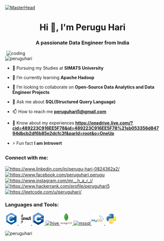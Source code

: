[![MasterHead](https://miro.medium.com/v2/resize:fit:1400/0*tD5kEC2JYcKHH0zO.gif)](https://github.com/PeruguHari.io)
<h1 align="center">Hi 👋, I'm Perugu Hari</h1>
<h3 align="center">A passionate Data Engineer from India</h3>
<img align="right" align="right" alt="coding" width="500" src="https://miro.medium.com/v2/resize:fit:900/1*YCrp0Z8mAOe2IUV9XmlEDw.gif">
<p align="left"> <img src="https://komarev.com/ghpvc/?username=peruguhari&label=Profile%20views&color=0e75b6&style=flat" alt="peruguhari" /> </p>

- 🔭 Pursuing my Studies at **SIMATS University**

- 🌱 I’m currently learning **Apache Hadoop**

- 👯 I’m looking to collaborate on **Open-Source Data Analytics and Data Engineer Projects**

- 💬 Ask me about **SQL(Structured Query Language)**

- 📫 How to reach me **peruguhari5@gmail.com**

- 📄 Know about my experiences **https://onedrive.live.com/?cid=489223C916EE5F78&id=489223C916EE5F78%21sb053356d84794dbcb2df6b85e2dcfc3f&parId=root&o=OneUp**

- ⚡ Fun fact **I am Introvert**

<h3 align="left">Connect with me:</h3>
<p align="left">
<a href="https://linkedin.com/in/https://www.linkedin.com/in/perugu-hari-0824362a2/" target="blank"><img align="center" src="https://raw.githubusercontent.com/rahuldkjain/github-profile-readme-generator/master/src/images/icons/Social/linked-in-alt.svg" alt="https://www.linkedin.com/in/perugu-hari-0824362a2/" height="30" width="40" /></a>
<a href="https://fb.com/https://www.facebook.com/peruguhari.perugu" target="blank"><img align="center" src="https://raw.githubusercontent.com/rahuldkjain/github-profile-readme-generator/master/src/images/icons/Social/facebook.svg" alt="https://www.facebook.com/peruguhari.perugu" height="30" width="40" /></a>
<a href="https://instagram.com/https://www.instagram.com/mr._.h_a_r_i/" target="blank"><img align="center" src="https://raw.githubusercontent.com/rahuldkjain/github-profile-readme-generator/master/src/images/icons/Social/instagram.svg" alt="https://www.instagram.com/mr._.h_a_r_i/" height="30" width="40" /></a>
<a href="https://www.hackerrank.com/https://www.hackerrank.com/profile/peruguhari5" target="blank"><img align="center" src="https://raw.githubusercontent.com/rahuldkjain/github-profile-readme-generator/master/src/images/icons/Social/hackerrank.svg" alt="https://www.hackerrank.com/profile/peruguhari5" height="30" width="40" /></a>
<a href="https://www.leetcode.com/https://leetcode.com/u/peruguhari/" target="blank"><img align="center" src="https://raw.githubusercontent.com/rahuldkjain/github-profile-readme-generator/master/src/images/icons/Social/leet-code.svg" alt="https://leetcode.com/u/peruguhari/" height="30" width="40" /></a>
</p>

<h3 align="left">Languages and Tools:</h3>
<p align="left"> <a href="https://www.cprogramming.com/" target="_blank" rel="noreferrer"> <img src="https://raw.githubusercontent.com/devicons/devicon/master/icons/c/c-original.svg" alt="c" width="40" height="40"/> </a> <a href="https://canvasjs.com" target="_blank" rel="noreferrer"> <img src="https://raw.githubusercontent.com/Hardik0307/Hardik0307/master/assets/canvasjs-charts.svg" alt="canvasjs" width="40" height="40"/> </a> <a href="https://www.w3schools.com/cpp/" target="_blank" rel="noreferrer"> <img src="https://raw.githubusercontent.com/devicons/devicon/master/icons/cplusplus/cplusplus-original.svg" alt="cplusplus" width="40" height="40"/> </a> <a href="https://hive.apache.org/" target="_blank" rel="noreferrer"> <img src="https://www.vectorlogo.zone/logos/apache_hive/apache_hive-icon.svg" alt="hive" width="40" height="40"/> </a> <a href="https://www.mongodb.com/" target="_blank" rel="noreferrer"> <img src="https://raw.githubusercontent.com/devicons/devicon/master/icons/mongodb/mongodb-original-wordmark.svg" alt="mongodb" width="40" height="40"/> </a> <a href="https://www.microsoft.com/en-us/sql-server" target="_blank" rel="noreferrer"> <img src="https://www.svgrepo.com/show/303229/microsoft-sql-server-logo.svg" alt="mssql" width="40" height="40"/> </a> <a href="https://www.mysql.com/" target="_blank" rel="noreferrer"> <img src="https://raw.githubusercontent.com/devicons/devicon/master/icons/mysql/mysql-original-wordmark.svg" alt="mysql" width="40" height="40"/> </a> <a href="https://www.python.org" target="_blank" rel="noreferrer"> <img src="https://raw.githubusercontent.com/devicons/devicon/master/icons/python/python-original.svg" alt="python" width="40" height="40"/> </a> </p>

<p><img align="center" src="https://github-readme-stats.vercel.app/api/top-langs?username=peruguhari&show_icons=true&locale=en&layout=compact" alt="peruguhari" /></p>
